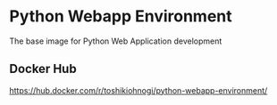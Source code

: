 # Python Webapp Environment

The base image for Python Web Application development


## Docker Hub

https://hub.docker.com/r/toshikiohnogi/python-webapp-environment/
